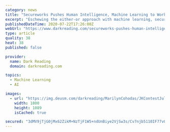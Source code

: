 ```yaml
---
category: news
title: "Secureworks Pushes Human Intelligence, Machine Learning to Work Together"
excerpt: "Eschewing the either-or approach with machine learning, security operations centers must learn to identify and exploit the best of both approaches according to Secureworks' Tim Vidas and Nash Borges. Taken together, human and machine intelligence can be a ..."
publishedDateTime: 2020-07-22T17:26:00Z
webUrl: "https://www.darkreading.com/secureworks-pushes-human-intelligence-machine-learning-to-work-together/v/d-id/1335602"
type: article
quality: 38
heat: 38
published: false

provider:
  name: Dark Reading
  domain: darkreading.com

topics:
  - Machine Learning
  - AI

images:
  - url: "https://img.deusm.com/darkreading/MarilynCohodas/JKContestJuly2020.jpg"
    width: 1800
    height: 1089
    isCached: true

secured: "3dMV9jTjG0jMx62ZikM+NzTjF1W5+ndUnBiye2VjSw3s/Cv7njb5110IF77vOjwjcZLM8YRkyrbTDwxljixabbJzzfeU8lZTfTdyTK8UwQK57r/cq6D/aMR+gMEyIWX4h8czWoEPlew6d09vznudJE5PjcqpItiSV1kt58LfFDtxAPoYAw3GDCWg74XGmq1YR6AcK15dsrWXJnyERSPPLw+Jk29ehHXPhyDx4k0wOhMlD6z7FzczhUCN/90XwHCIdbb7EQcejjtjyMeC7wCvH24wG+DGDWcyVWv4aaTDyxGqo62eNCzWE3oqioOtsHguay0mMS88ij9ArRpM3k8BFw==;yMeOPALXPtebODxWNbwk/Q=="
---
```


